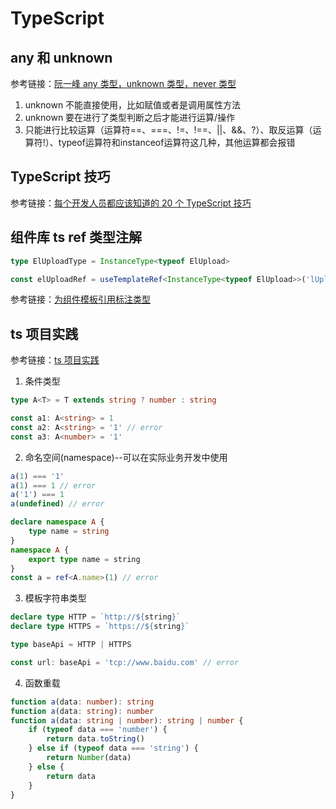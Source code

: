 # TypeScript

## any 和 unknown

参考链接：[阮一峰 any 类型，unknown 类型，never 类型](https://typescript.p6p.net/typescript-tutorial/any.html)

1. unknown 不能直接使用，比如赋值或者是调用属性方法
2. unknown 要在进行了类型判断之后才能进行运算/操作
3. 只能进行比较运算（运算符==、===、!=、!==、||、&&、?）、取反运算（运算符!）、typeof运算符和instanceof运算符这几种，其他运算都会报错

## TypeScript 技巧

参考链接：[每个开发人员都应该知道的 20 个 TypeScript 技巧](https://juejin.cn/post/7429384221670735881)

## 组件库 ts ref 类型注解

```ts
type ElUploadType = InstanceType<typeof ElUpload>

const elUploadRef = useTemplateRef<InstanceType<typeof ElUpload>>('lUploadRef')
```

参考链接：[为组件模板引用标注类型](https://cn.vuejs.org/guide/typescript/composition-api.html#typing-component-template-refs)

## ts 项目实践

参考链接：[ts 项目实践](https://juejin.cn/post/6970841540776329224)

1. 条件类型

```ts
type A<T> = T extends string ? number : string

const a1: A<string> = 1
const a2: A<string> = '1' // error
const a3: A<number> = '1'
```

2. 命名空间(namespace)--可以在实际业务开发中使用

```ts
a(1) === '1'
a(1) === 1 // error
a('1') === 1
a(undefined) // error

declare namespace A {
    type name = string
}
namespace A {
    export type name = string
}
const a = ref<A.name>(1) // error
```

3. 模板字符串类型

```ts
declare type HTTP = `http://${string}`
declare type HTTPS = `https://${string}`

type baseApi = HTTP | HTTPS

const url: baseApi = 'tcp://www.baidu.com' // error
```

4. 函数重载

```ts
function a(data: number): string
function a(data: string): number
function a(data: string | number): string | number {
    if (typeof data === 'number') {
        return data.toString()
    } else if (typeof data === 'string') {
        return Number(data)
    } else {
        return data
    }
}
```
